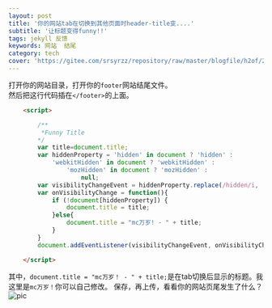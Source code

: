 ```yaml
---
layout: post
title: '你的网站tab在切换到其他页面时header-title变....'
subtitle: '让标题变得funny!!'
tags: jekyll 反馈
keywords: 网站  结尾 
category: tech
cover: 'https://gitee.com/srsyrzz/repository/raw/master/blogfile/h2of/2018-06-27%2018-48-51%20%E7%9A%84%E5%B1%8F%E5%B9%95%E6%88%AA%E5%9B%BE.png'
---
```

打开你的网站目录，打开你的`footer`网站结尾文件。  
然后把这行代码插在`</footer>`的上面。
```html
    <script>

        /**
         *Funny Title
        */
        var title=document.title;
        var hiddenProperty = 'hidden' in document ? 'hidden' :
            'webkitHidden' in document ? 'webkitHidden' :
                'mozHidden' in document ? 'mozHidden' :
                    null;
        var visibilityChangeEvent = hiddenProperty.replace(/hidden/i, 'visibilitychange');
        var onVisibilityChange = function(){
            if (!document[hiddenProperty]) {
                document.title = title;
            }else{
                document.title = "mc万岁! - " + title;
            }
        }
        document.addEventListener(visibilityChangeEvent, onVisibilityChange);

    </script>
``` 
其中，`document.title = "mc万岁！ - " + title;`是在tab切换后显示的标题。我这里是`mc万岁！`你可以自己修改。
保存，再上传，看看你的网站页尾发生了什么？  
![pic](https://gitee.com/srsyrzz/repository/raw/master/blogfile/h2of/2018-06-27%2018-48-51%20%E7%9A%84%E5%B1%8F%E5%B9%95%E6%88%AA%E5%9B%BE.png)
